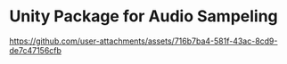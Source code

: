 # Unity Package for Audio Sampeling

https://github.com/user-attachments/assets/716b7ba4-581f-43ac-8cd9-de7c47156cfb
